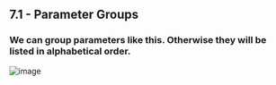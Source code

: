 ## 7.1 - Parameter Groups 

### We can group parameters like this. Otherwise they will be listed in alphabetical order.
![image](https://user-images.githubusercontent.com/22568316/45260682-9d0e0c80-b3bb-11e8-936c-3db84985f90f.png)

